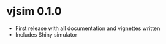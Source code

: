 # vjsim 0.1.0

* First release with all documentation and vignettes written
* Includes Shiny simulator
